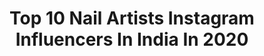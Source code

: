 ---
title: Top 10 Nail Artists Instagram Influencers In India In 2020
description: >-
  Find top nail artists Instagram influencers in India in 2020. Most popular hashtags: #artist #fashionista #nails #nailartist.
platform: Instagram
profiles:
  - username: "makeupawo"
    fullname: >-
      Make Up Colour
    location: "India"
    followers: 38568
    engagement: 5576
    commentsToLikes: 0.003943
    id: ckaovf3fe4c8g0i78wccx5e7g
    verified: false
    hashtags: "#nailartist, #makeuplook, #nailpolish, #nailsacrylic"
  - username: "pinkkybhatia4"
    fullname: >-
      Pinky Bhatia
    location: "India"
    followers: 27554
    engagement: 127
    commentsToLikes: 0.168311
    id: ck5zvb0ba3w600i14rso3pdfc
    verified: false
    hashtags: "#weddingparty, #sale, #bridesmaids, #future"
  - username: "best_nailsclips"
    fullname: >-
      Best Nails Clips
    location: "India"
    followers: 353412
    engagement: 86
    commentsToLikes: 0.006390
    id: ck8tbgzvvvmv30j786eeik1y5
    verified: false
    hashtags: "#coloredacrylic, #stilettonailsd, #nailsfashion, #nailartlove"
  - username: "peachy_vibe"
    fullname: >-
      PV BY JESIKA • TWINKLE  JAIN
    location: "India"
    followers: 107090
    engagement: 61
    commentsToLikes: 0.065787
    id: ck55kg15hz7xz0i11etosvls6
    verified: false
    hashtags: "#healthyliving, #dailyfashion, #tiktokindia, #fashionista"
  - username: "_mynaildiaries_"
    fullname: >-
      Apeksha
    location: "India"
    followers: 18558
    engagement: 61
    commentsToLikes: 0.091676
    id: ck14ir6cngtdn0i193izfhw3b
    verified: false
    hashtags: "#swatches, #cutenailart, #girlpower, #stormnails"
  - username: "styletrends_by_parul"
    fullname: >-
      Parul goyal
    location: "India"
    followers: 28445
    engagement: 125
    commentsToLikes: 0.029196
    id: ck14kygbpryfq0i196t1am0vn
    verified: false
    hashtags: "#frames, #maccosmetics, #production, #instagrambnw"
  - username: "masoomshankar"
    fullname: >-
      Masoom Shankar
    location: "India"
    followers: 44675
    engagement: 278
    commentsToLikes: 0.013650
    id: ck14jt439m1r50i19809dnhvt
    verified: false
    hashtags: "#ladakhdiaries, #nurvi, #saari, #newyears"
  - username: "rainbow_kissed"
    fullname: >-
      Rishabh
    location: "India"
    followers: 8133
    engagement: 3669
    commentsToLikes: 0.002694
    id: ckaotsfebxarr0i78d11b6gt3
    verified: false
    hashtags: "#beach, #sequin, #casualstyle, #look"
  - username: "the.beauty.journal"
    fullname: >-
      ᴍᴏɴᴀ ꜱɪɴʜᴀ🇶🇦
    location: "India"
    followers: 16896
    engagement: 452
    commentsToLikes: 0.599199
    id: ck8szkdonos7b0j78jpjsm08x
    verified: false
    hashtags: "#acne, #nailart, #crueltyfree, #placentor"
  - username: "3d_henna_touch"
    fullname: >-
      𝗥𝗶𝗵𝗮𝗻 𝗦𝗮𝗶𝗳𝗶
    location: "India"
    followers: 30060
    engagement: 264
    commentsToLikes: 0.007871
    id: ck8tdnutj43gc0j78p75hsqk3
    verified: false
    hashtags: "#indiantrend, #videography, #mehndibyme, #instahenna"
---